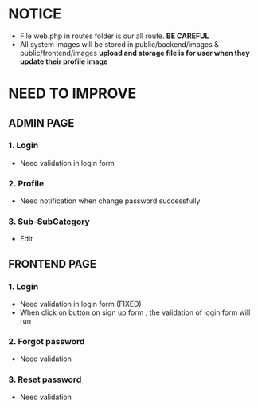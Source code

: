 # NOTICE 
- File web.php in routes folder is our all route. **BE CAREFUL**
- All system images will be stored in public/backend/images & public/frontend/images **upload and storage file is for user when they update their profile image**
# NEED TO IMPROVE
## ADMIN PAGE
### 1. Login 
- Need validation in login form

### 2. Profile
- Need notification when change password successfully 

### 3. Sub-SubCategory
- Edit 

## FRONTEND PAGE
### 1. Login
- Need validation in login form (FIXED)
- When click on button on sign up form , the validation of login form will run

### 2. Forgot password
- Need validation 

### 3. Reset password
- Need validation


